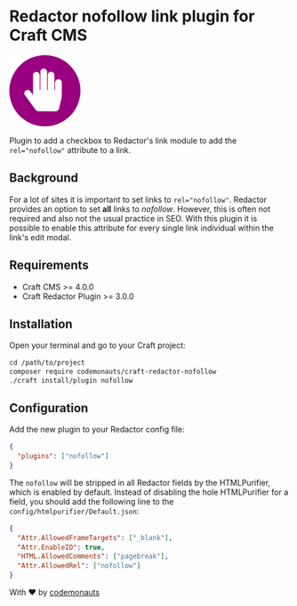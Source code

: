 # Redactor nofollow link plugin for Craft CMS

![Icon](resources/nofollow.png)

Plugin to add a checkbox to Redactor's link module to add the ```rel="nofollow"``` attribute to a link.

## Background

For a lot of sites it is important to set links to ```rel="nofollow"```. Redactor provides an option to set **all** links to *nofollow*. However, this is often not required and also not the usual practice in SEO. With this plugin it is possible to enable this attribute for every single link individual within the link's edit modal. 

## Requirements

 * Craft CMS >= 4.0.0
 * Craft Redactor Plugin >= 3.0.0

## Installation

Open your terminal and go to your Craft project:

``` shell
cd /path/to/project
composer require codemonauts/craft-redactor-nofollow
./craft install/plugin nofollow
```

## Configuration

Add the new plugin to your Redactor config file:

```json
{
  "plugins": ["nofollow"]
}
```

The ```nofollow``` will be stripped in all Redactor fields by the HTMLPurifier, which is enabled by default. Instead of disabling the hole HTMLPurifier for a field, you should add the following line to the ```config/htmlpurifier/Default.json```:

```json
{
  "Attr.AllowedFrameTargets": ["_blank"],
  "Attr.EnableID": true,
  "HTML.AllowedComments": ["pagebreak"],
  "Attr.AllowedRel": ["nofollow"]
}
```

With ❤ by [codemonauts](https://codemonauts.com)
